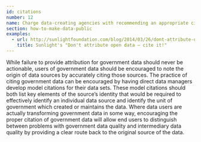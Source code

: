 ```yaml
---
id: citations
number: 12
name: Charge data-creating agencies with recommending an appropriate citation form
section: how-to-make-data-public
examples: 
  - url: http://sunlightfoundation.com/blog/2014/03/26/dont-attribute-open-data-cite-it/
    title: Sunlight's "Don't attribute open data — cite it!"
---
```


<p>While failure to provide attribution for government data should never be actionable, users of government data should be encouraged to note the origin of data sources by accurately citing those sources. The practice of citing government data can be encouraged by having direct data managers develop model citations for their data sets. These model citations should both list key elements of the source’s identity that would be required to effectively identify an individual data source and identify the unit of government which created or maintains the data. Where data users are actually transforming government data in some way, encouraging the proper citation of government data will allow end users to distinguish between problems with government data quality and intermediary data quality by providing a clear route back to the original source of the data.</p>